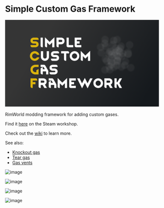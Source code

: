 # Simple Custom Gas Framework

![image](About/Preview.png)

RimWorld modding framework for adding custom gases.

Find it [here](https://steamcommunity.com/sharedfiles/filedetails/?id=2999444522) on the Steam workshop.

Check out the [wiki](https://github.com/NachoToast/SimpleCustomGasFramework/wiki) to learn more.

See also:

- [Knockout gas](https://github.com/NachoToast/RimWorldKnockoutGas)
- [Tear gas](https://github.com/NachoToast/RimWorldTearGas)
- [Gas vents](https://github.com/NachoToast/RimWorldGasVents)

![image](Source/Media/Combat.gif)

![image](Source/Media/Expand.gif)

![image](Source/Media/Raid.gif)

![image](Source/Media/Showcase.gif)
